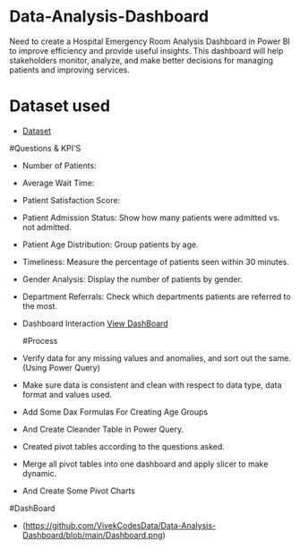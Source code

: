 # Data-Analysis-Dashboard
Need to create a Hospital Emergency Room Analysis Dashboard in Power BI to improve efficiency and provide useful insights. This dashboard will help stakeholders monitor, analyze, and make better decisions for managing patients and improving services.

# Dataset used
- <a href="https://github.com/VivekCodesData/Data-Analysis-Dashboard/blob/main/Hospital%20Emergency%20Room%20Data.csv">Dataset</a>

#Questions & KPI'S
- Number of Patients:
- Average Wait Time:
- Patient Satisfaction Score:
- Patient Admission Status: Show how many patients were admitted vs. not admitted.
- Patient Age Distribution: Group patients by age.
- Timeliness: Measure the percentage of patients seen within 30 minutes.
- Gender Analysis: Display the number of patients by gender. 
- Department Referrals: Check which departments patients are referred to the most.
- Dashboard Interaction <a href="https://github.com/VivekCodesData/Data-Analysis-Dashboard/blob/main/Project.xlsx">View DashBoard<a/>

  #Process
- Verify data for any missing values and anomalies, and sort out the same. (Using Power Query)
- Make sure data is consistent and clean with respect to data type, data format and values used.
- Add Some Dax Formulas For Creating Age Groups
- And Create Cleander Table in Power Query. 
- Created pivot tables according to the questions asked.
- Merge all pivot tables into one dashboard and apply slicer to make dynamic.
- And Create Some Pivot Charts

#DashBoard
- (https://github.com/VivekCodesData/Data-Analysis-Dashboard/blob/main/Dashboard.png)




